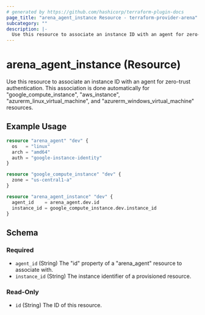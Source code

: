 ```yaml
---
# generated by https://github.com/hashicorp/terraform-plugin-docs
page_title: "arena_agent_instance Resource - terraform-provider-arena"
subcategory: ""
description: |-
  Use this resource to associate an instance ID with an agent for zero-trust authentication. This association is done automatically for "googlecomputeinstance", "awsinstance", "azurermlinuxvirtualmachine", and "azurermwindowsvirtual_machine" resources.
---
```


# arena_agent_instance (Resource)

Use this resource to associate an instance ID with an agent for zero-trust authentication. This association is done automatically for "google_compute_instance", "aws_instance", "azurerm_linux_virtual_machine", and "azurerm_windows_virtual_machine" resources.

## Example Usage

```terraform
resource "arena_agent" "dev" {
  os   = "linux"
  arch = "amd64"
  auth = "google-instance-identity"
}

resource "google_compute_instance" "dev" {
  zone = "us-central1-a"
}

resource "arena_agent_instance" "dev" {
  agent_id    = arena_agent.dev.id
  instance_id = google_compute_instance.dev.instance_id
}
```

<!-- schema generated by tfplugindocs -->
## Schema

### Required

- `agent_id` (String) The "id" property of a "arena_agent" resource to associate with.
- `instance_id` (String) The instance identifier of a provisioned resource.

### Read-Only

- `id` (String) The ID of this resource.
